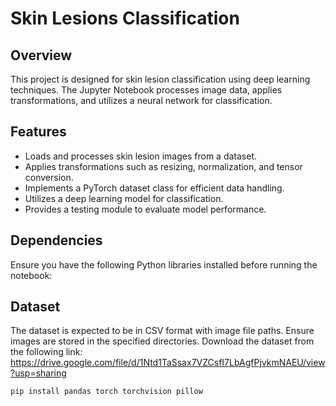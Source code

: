 # Skin Lesions Classification

## Overview
This project is designed for skin lesion classification using deep learning techniques. The Jupyter Notebook processes image data, applies transformations, and utilizes a neural network for classification.

## Features
- Loads and processes skin lesion images from a dataset.
- Applies transformations such as resizing, normalization, and tensor conversion.
- Implements a PyTorch dataset class for efficient data handling.
- Utilizes a deep learning model for classification.
- Provides a testing module to evaluate model performance.

## Dependencies
Ensure you have the following Python libraries installed before running the notebook:
## Dataset
The dataset is expected to be in CSV format with image file paths. Ensure images are stored in the specified directories.
Download the dataset from the following link:
https://drive.google.com/file/d/1Ntd1TaSsax7VZCsfI7LbAgfPjvkmNAEU/view?usp=sharing 

```bash
pip install pandas torch torchvision pillow
